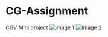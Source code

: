 # CG-Assignment
CGV Mini project
![image 1](https://user-images.githubusercontent.com/69317799/128544630-90e08dd7-df26-4951-8da0-e31a3dc16440.jpeg)
![image 2](https://user-images.githubusercontent.com/69317799/128544636-43bd722f-a1d0-4f9a-a052-50038cb2eff2.jpeg)
